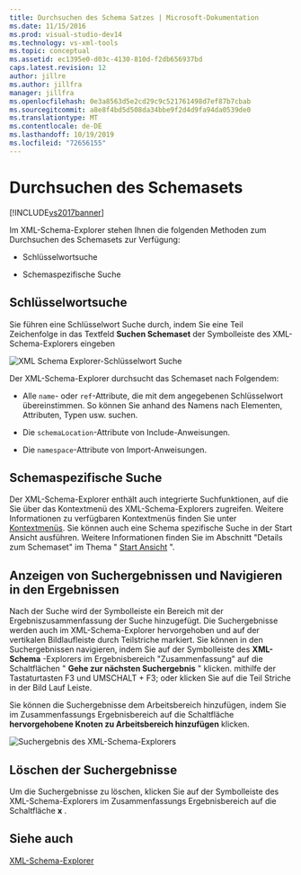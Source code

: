 ```yaml
---
title: Durchsuchen des Schema Satzes | Microsoft-Dokumentation
ms.date: 11/15/2016
ms.prod: visual-studio-dev14
ms.technology: vs-xml-tools
ms.topic: conceptual
ms.assetid: ec1395e0-d03c-4130-810d-f2db656937bd
caps.latest.revision: 12
author: jillre
ms.author: jillfra
manager: jillfra
ms.openlocfilehash: 0e3a8563d5e2cd29c9c521761498d7ef87b7cbab
ms.sourcegitcommit: a8e8f4bd5d508da34bbe9f2d4d9fa94da0539de0
ms.translationtype: MT
ms.contentlocale: de-DE
ms.lasthandoff: 10/19/2019
ms.locfileid: "72656155"
---
```

# <a name="searching-the-schema-set"></a>Durchsuchen des Schemasets
[!INCLUDE[vs2017banner](../includes/vs2017banner.md)]

Im XML-Schema-Explorer stehen Ihnen die folgenden Methoden zum Durchsuchen des Schemasets zur Verfügung:

- Schlüsselwortsuche

- Schemaspezifische Suche

## <a name="keyword-search"></a>Schlüsselwortsuche
 Sie führen eine Schlüsselwort Suche durch, indem Sie eine Teil Zeichenfolge in das Textfeld **Suchen Schemaset** der Symbolleiste des XML-Schema-Explorers eingeben

 ![XML Schema Explorer-Schlüsselwort Suche](../xml-tools/media/schemaexplorersearch.gif "SchemaExplorerSearch")

 Der XML-Schema-Explorer durchsucht das Schemaset nach Folgendem:

- Alle `name`- oder `ref`-Attribute, die mit dem angegebenen Schlüsselwort übereinstimmen. So können Sie anhand des Namens nach Elementen, Attributen, Typen usw. suchen.

- Die `schemaLocation`-Attribute von Include-Anweisungen.

- Die `namespace`-Attribute von Import-Anweisungen.

## <a name="schema-specific-search"></a>Schemaspezifische Suche
 Der XML-Schema-Explorer enthält auch integrierte Suchfunktionen, auf die Sie über das Kontextmenü des XML-Schema-Explorers zugreifen. Weitere Informationen zu verfügbaren Kontextmenüs finden Sie unter [Kontextmenüs](../xml-tools/context-menus-xml-schema-explorer.md). Sie können auch eine Schema spezifische Suche in der Start Ansicht ausführen. Weitere Informationen finden Sie im Abschnitt "Details zum Schemaset" im Thema " [Start Ansicht](../xml-tools/start-view.md) ".

## <a name="displaying-and-navigating-search-results"></a>Anzeigen von Suchergebnissen und Navigieren in den Ergebnissen
 Nach der Suche wird der Symbolleiste ein Bereich mit der Ergebniszusammenfassung der Suche hinzugefügt. Die Suchergebnisse werden auch im XML-Schema-Explorer hervorgehoben und auf der vertikalen Bildlaufleiste durch Teilstriche markiert. Sie können in den Suchergebnissen navigieren, indem Sie auf der Symbolleiste des **XML-Schema** -Explorers im Ergebnisbereich "Zusammenfassung" auf die Schaltflächen " **Gehe zur nächsten Suchergebnis** " klicken. mithilfe der Tastaturtasten F3 und UMSCHALT + F3; oder klicken Sie auf die Teil Striche in der Bild Lauf Leiste.

 Sie können die Suchergebnisse dem Arbeitsbereich hinzufügen, indem Sie im Zusammenfassungs Ergebnisbereich auf die Schaltfläche **hervorgehobene Knoten zu Arbeitsbereich hinzufügen** klicken.

 ![Suchergebnis des XML-Schema-Explorers](../xml-tools/media/schemaexplorersearchresult.gif "SchemaExplorerSearchResult")

## <a name="clearing-search-results"></a>Löschen der Suchergebnisse
 Um die Suchergebnisse zu löschen, klicken Sie auf der Symbolleiste des XML-Schema-Explorers im Zusammenfassungs Ergebnisbereich auf die Schaltfläche **x** .

## <a name="see-also"></a>Siehe auch
 [XML-Schema-Explorer](../xml-tools/xml-schema-explorer.md)
